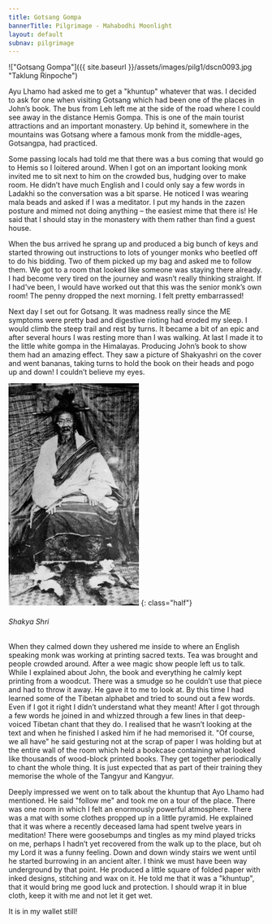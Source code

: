 ```yaml
---
title: Gotsang Gompa
bannerTitle: Pilgrimage - Mahabodhi Moonlight
layout: default
subnav: pilgrimage
---
```


!["Gotsang Gompa"]({{ site.baseurl }}/assets/images/pilg1/dscn0093.jpg "Taklung Rinpoche")

Ayu Lhamo had asked me to get a "khuntup" whatever that was. I decided to ask
for one when visiting Gotsang which had been one of the places in John’s book.
The bus from Leh left me at the side of the road where I could see away in the
distance Hemis Gompa. This is one of the main tourist attractions and an
important monastery. Up behind it, somewhere in the mountains was Gotsang where
a famous monk from the middle-ages, Gotsangpa, had practiced. 

Some passing locals had told me that there was a bus coming that would go to
Hemis so I loitered around. When I got on an important looking monk invited me
to sit next to him on the crowded bus, hudging over to make room. He didn’t
have much English and I could only say a few words in Ladakhi so the
conversation was a bit sparse. He noticed I was wearing mala beads and asked if
I was a meditator. I put my hands in the zazen posture and mimed not doing
anything – the easiest mime that there is! He said that I should stay in the
monastery with them rather than find a guest house. 

When the bus arrived he sprang up and produced a big bunch of keys and started
throwing out instructions to lots of younger monks who beetled off to do his
bidding. Two of them picked up my bag and asked me to follow them. We got to a
room that looked like someone was staying there already. I had become very
tired on the journey and wasn’t really thinking straight. If I had've been, I
would have worked out that this was the senior monk’s own room! The penny
dropped the next morning. I felt pretty embarrassed! 

Next day I set out for Gotsang. It was madness really since the ME symptoms
were pretty bad and digestive rioting had eroded my sleep. I would climb the
steep trail and rest by turns. It became a bit of an epic and after several
hours I was resting more than I was walking. At last I made it to the little
white gompa in the Himalayas. Producing John’s book to show them had an amazing
effect. They saw a picture of Shakyashri on the cover and went bananas, taking
turns to hold the book on their heads and pogo up and down! I couldn’t believe
my eyes. 

![Shakya Shri](/assets/images/pilg1/shakyashri.jpg)
{: class="half"}
###### Shakya Shri

When they calmed down they ushered me inside to where an English speaking monk
was working at printing sacred texts. Tea was brought and people crowded
around. After a wee magic show people left us to talk. While I explained about
John, the book and everything he calmly kept printing from a woodcut. There was
a smudge so he couldn’t use that piece and had to throw it away. He gave it to
me to look at. By this time I had learned some of the Tibetan alphabet and
tried to sound out a few words. Even if I got it right I didn’t understand what
they meant! After I got through a few words he joined in and whizzed through a
few lines in that deep-voiced Tibetan chant that they do. I realised that he
wasn’t looking at the text and when he finished I asked him if he had memorised
it. "Of course, we all have" he said gesturing not at the scrap of paper I was
holding but at the entire wall of the room which held a bookcase containing
what looked like thousands of wood-block printed books. They get together
periodically to chant the whole thing. It is just expected that as part of
their training they memorise the whole of the Tangyur and Kangyur. 

Deeply impressed we went on to talk about the khuntup that Ayo Lhamo had
mentioned. He said "follow me" and took me on a tour of the place. There was
one room in which I felt an enormously powerful atmosphere. There was a mat
with some clothes propped up in a little pyramid. He explained that it was
where a recently deceased lama had spent twelve years in meditation! There were
goosebumps and tingles as my mind played tricks on me, perhaps I hadn’t yet
recovered from the walk up to the place, but oh my Lord it was a funny feeling.
Down and down windy stairs we went until he started burrowing in an ancient
alter. I think we must have been way underground by that point. He produced a
little square of folded paper with inked designs, stitching and wax on it. He
told me that it was a "khuntup", that it would bring me good luck and
protection. I should wrap it in blue cloth, keep it with me and not let it get
wet. 

It is in my wallet still!

